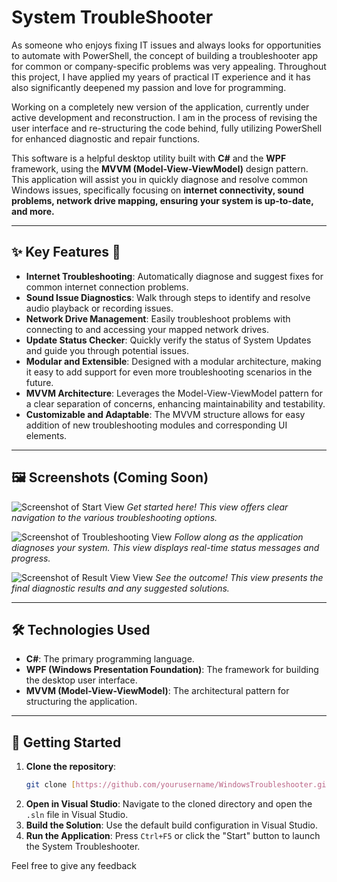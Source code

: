 # System TroubleShooter

As someone who enjoys fixing IT issues and always looks for opportunities to automate with PowerShell, the concept of building a troubleshooter app for common or company-specific problems was very appealing. Throughout this project, I have applied my years of practical IT experience and it has also significantly deepened my passion and love for programming.

Working on a completely new version of the application, currently under active development and reconstruction. I am in the process of revising the user interface and re-structuring the code behind, fully utilizing PowerShell for enhanced diagnostic and repair functions.


This software is a helpful desktop utility built with **C#** and the **WPF** framework, using the **MVVM (Model-View-ViewModel)** design pattern. This application will assist you in quickly diagnose and resolve common Windows issues, specifically focusing on **internet connectivity, sound problems, network drive mapping, ensuring your system is up-to-date, and more.**

---

## ✨ Key Features 🔧

* **Internet Troubleshooting**: Automatically diagnose and suggest fixes for common internet connection problems.
* **Sound Issue Diagnostics**: Walk through steps to identify and resolve audio playback or recording issues.
* **Network Drive Management**: Easily troubleshoot problems with connecting to and accessing your mapped network drives.
* **Update Status Checker**: Quickly verify the status of System Updates and guide you through potential issues.
* **Modular and Extensible**: Designed with a modular architecture, making it easy to add support for even more troubleshooting scenarios in the future.
* **MVVM Architecture**: Leverages the Model-View-ViewModel pattern for a clear separation of concerns, enhancing maintainability and testability.
* **Customizable and Adaptable**: The MVVM structure allows for easy addition of new troubleshooting modules and corresponding UI elements.

---

## 🖼️ Screenshots (Coming Soon)

![Screenshot of Start View](assets/start-view.png)
*Get started here! This view offers clear navigation to the various troubleshooting options.*

![Screenshot of Troubleshooting View](assets/troubleshooting-view.png)
*Follow along as the application diagnoses your system. This view displays real-time status messages and progress.*

![Screenshot of Result View View](assets/Result-view.png)
*See the outcome! This view presents the final diagnostic results and any suggested solutions.*

---

## 🛠️ Technologies Used

* **C#**: The primary programming language.
* **WPF (Windows Presentation Foundation)**: The framework for building the desktop user interface.
* **MVVM (Model-View-ViewModel)**: The architectural pattern for structuring the application.

---

## 🚀 Getting Started

1.  **Clone the repository**:
    ```bash
    git clone [https://github.com/yourusername/WindowsTroubleshooter.git](https://github.com/yourusername/WindowsTroubleshooter.git)
    ```
2.  **Open in Visual Studio**: Navigate to the cloned directory and open the `.sln` file in Visual Studio.
3.  **Build the Solution**: Use the default build configuration in Visual Studio.
4.  **Run the Application**: Press `Ctrl+F5` or click the "Start" button to launch the System Troubleshooter.

Feel free to give any feedback
